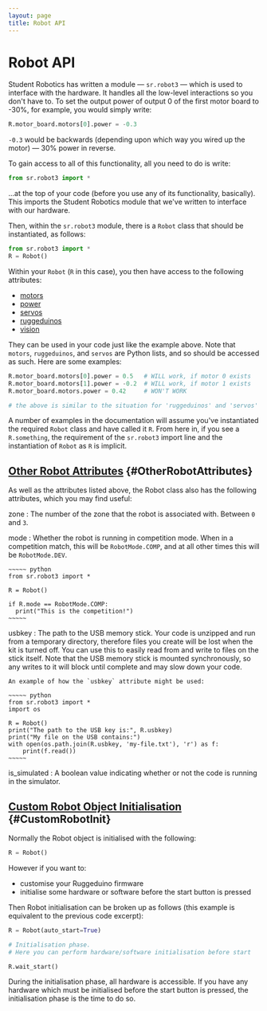 ```yaml
---
layout: page
title: Robot API
---
```


Robot API
=========

Student Robotics has written a module &mdash; `sr.robot3`  &mdash; which is used to interface with the hardware.
It handles all the low-level interactions so you don't have to.
To set the output power of output 0 of the first motor board to -30%, for example, you would simply write:

~~~~~ python
R.motor_board.motors[0].power = -0.3
~~~~~

`-0.3` would be backwards (depending upon which way you wired up the motor) &mdash; 30% power in reverse.

To gain access to all of this functionality, all you need to do is write:

~~~~~ python
from sr.robot3 import *
~~~~~

...at the top of your code (before you use any of its functionality, basically).
This imports the Student Robotics module that we've written to interface with our hardware.

Then, within the `sr.robot3` module, there is a `Robot` class that should be instantiated, as follows:

~~~~~ python
from sr.robot3 import *
R = Robot()
~~~~~

Within your `Robot` (`R` in this case), you then have access to the following attributes:

* [motors](/docs/programming/motors)
* [power](/docs/programming/power)
* [servos](/docs/programming/servos)
* [ruggeduinos](/docs/programming/arduino/)
* [vision](/docs/programming/vision/)

They can be used in your code just like the example above.
Note that `motors`, `ruggeduinos`, and `servos` are Python lists, and so should be accessed as such.
Here are some examples:

~~~~~ python
R.motor_board.motors[0].power = 0.5   # WILL work, if motor 0 exists
R.motor_board.motors[1].power = -0.2  # WILL work, if motor 1 exists
R.motor_board.motors.power = 0.42     # WON'T WORK

# the above is similar to the situation for 'ruggeduinos' and 'servos'
~~~~~

A number of examples in the documentation will assume you've instantiated the required `Robot` class and have called it `R`.
From here in, if you see a `R.something`, the requirement of the `sr.robot3` import line and the instantiation of `Robot` as `R` is implicit.

[Other Robot Attributes](#OtherRobotAttributes) {#OtherRobotAttributes}
----------------------

As well as the attributes listed above, the Robot class also has the following attributes, which you may find useful:

zone
:    The number of the zone that the robot is associated with. Between `0` and `3`.

mode
:   Whether the robot is running in competition mode.
    When in a competition match, this will be `RobotMode.COMP`, and at all other times this will be `RobotMode.DEV`.

    ~~~~~ python
    from sr.robot3 import *

    R = Robot()

    if R.mode == RobotMode.COMP:
      print("This is the competition!")
    ~~~~~

usbkey
:   The path to the USB memory stick.
    Your code is unzipped and run from a temporary directory, therefore files you create will be lost when the kit is turned off.
    You can use this to easily read from and write to files on the stick itself.
    Note that the USB memory stick is mounted synchronously, so any writes to it will block until complete and may slow down your code.

    An example of how the `usbkey` attribute might be used:

    ~~~~~ python
    from sr.robot3 import *
    import os

    R = Robot()
    print("The path to the USB key is:", R.usbkey)
    print("My file on the USB contains:")
    with open(os.path.join(R.usbkey, 'my-file.txt'), 'r') as f:
        print(f.read())
    ~~~~~

is_simulated
:   A boolean value indicating whether or not the code is running in the simulator.

[Custom Robot Object Initialisation](#CustomRobotInit) {#CustomRobotInit}
----------------------

Normally the Robot object is initialised with the following:

~~~~~ python
R = Robot()
~~~~~

However if you want to:

 * customise your Ruggeduino firmware
 * initialise some hardware or software before the start button is pressed

Then Robot initialisation can be broken up as follows (this example is equivalent to the previous code excerpt):

~~~~~ python
R = Robot(auto_start=True)

# Initialisation phase.
# Here you can perform hardware/software initialisation before start

R.wait_start()
~~~~~

During the initialisation phase, all hardware is accessible.
If you have any hardware which must be initialised before the start button is pressed,
 the initialisation phase is the time to do so.
